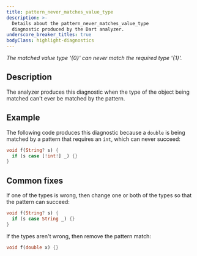 ```yaml
---
title: pattern_never_matches_value_type
description: >-
  Details about the pattern_never_matches_value_type
  diagnostic produced by the Dart analyzer.
underscore_breaker_titles: true
bodyClass: highlight-diagnostics
---
```


_The matched value type '{0}' can never match the required type '{1}'._

## Description

The analyzer produces this diagnostic when the type of the object being
matched can't ever be matched by the pattern.

## Example

The following code produces this diagnostic because a `double` is being
matched by a pattern that requires an `int`, which can never succeed:

```dart
void f(String? s) {
  if (s case [!int!] _) {}
}
```

## Common fixes

If one of the types is wrong, then change one or both of the types so that
the pattern can succeed:

```dart
void f(String? s) {
  if (s case String _) {}
}
```

If the types aren't wrong, then remove the pattern match:

```dart
void f(double x) {}
```
